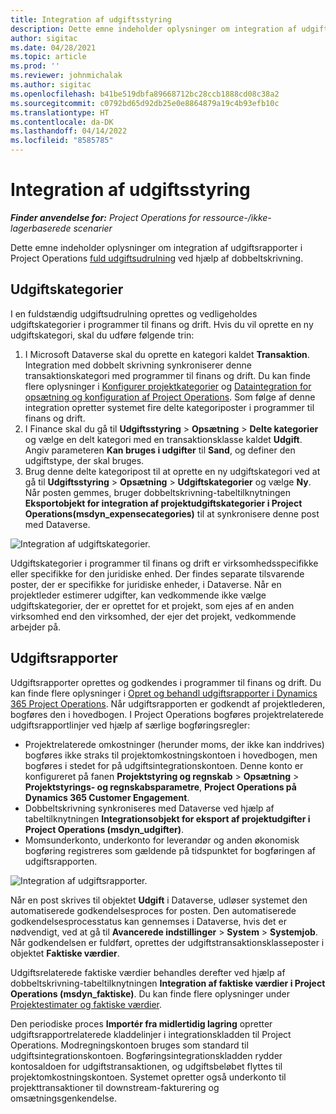 ```yaml
---
title: Integration af udgiftsstyring
description: Dette emne indeholder oplysninger om integration af udgiftsrapporter i Project Operations ved hjælp af dobbeltskrivning.
author: sigitac
ms.date: 04/28/2021
ms.topic: article
ms.prod: ''
ms.reviewer: johnmichalak
ms.author: sigitac
ms.openlocfilehash: b41be519dbfa89668712bc28ccb1888cd08c38a2
ms.sourcegitcommit: c0792bd65d92db25e0e8864879a19c4b93efb10c
ms.translationtype: HT
ms.contentlocale: da-DK
ms.lasthandoff: 04/14/2022
ms.locfileid: "8585785"
---
```

# <a name="expense-management-integration"></a>Integration af udgiftsstyring

_**Finder anvendelse for:** Project Operations for ressource-/ikke-lagerbaserede scenarier_

Dette emne indeholder oplysninger om integration af udgiftsrapporter i Project Operations [fuld udgiftsudrulning](../expense/expense-overview.md) ved hjælp af dobbeltskrivning.

## <a name="expense-categories"></a>Udgiftskategorier

I en fuldstændig udgiftsudrulning oprettes og vedligeholdes udgiftskategorier i programmer til finans og drift. Hvis du vil oprette en ny udgiftskategori, skal du udføre følgende trin:

1. I Microsoft Dataverse skal du oprette en kategori kaldet **Transaktion**. Integration med dobbelt skrivning synkroniserer denne transaktionskategori med programmer til finans og drift. Du kan finde flere oplysninger i [Konfigurer projektkategorier](/dynamics365/project-operations/project-accounting/configure-project-categories) og [Dataintegration for opsætning og konfiguration af Project Operations](resource-dual-write-setup-integration.md). Som følge af denne integration opretter systemet fire delte kategoriposter i programmer til finans og drift.
2. I Finance skal du gå til **Udgiftsstyring** > **Opsætning** > **Delte kategorier** og vælge en delt kategori med en transaktionsklasse kaldet **Udgift**. Angiv parameteren **Kan bruges i udgifter** til **Sand**, og definer den udgiftstype, der skal bruges.
3. Brug denne delte kategoripost til at oprette en ny udgiftskategori ved at gå til **Udgiftsstyring** > **Opsætning** > **Udgiftskategorier** og vælge **Ny**. Når posten gemmes, bruger dobbeltskrivning-tabeltilknytningen **Eksportobjekt for integration af projektudgiftskategorier i Project Operations(msdyn\_expensecategories)** til at synkronisere denne post med Dataverse.

  ![Integration af udgiftskategorier.](./media/DW6ExpenseCategories.png)

Udgiftskategorier i programmer til finans og drift er virksomhedsspecifikke eller specifikke for den juridiske enhed. Der findes separate tilsvarende poster, der er specifikke for juridiske enheder, i Dataverse. Når en projektleder estimerer udgifter, kan vedkommende ikke vælge udgiftskategorier, der er oprettet for et projekt, som ejes af en anden virksomhed end den virksomhed, der ejer det projekt, vedkommende arbejder på. 

## <a name="expense-reports"></a>Udgiftsrapporter

Udgiftsrapporter oprettes og godkendes i programmer til finans og drift. Du kan finde flere oplysninger i [Opret og behandl udgiftsrapporter i Dynamics 365 Project Operations](/learn/modules/create-process-expense-reports/). Når udgiftsrapporten er godkendt af projektlederen, bogføres den i hovedbogen. I Project Operations bogføres projektrelaterede udgiftsrapportlinjer ved hjælp af særlige bogføringsregler:

  - Projektrelaterede omkostninger (herunder moms, der ikke kan inddrives) bogføres ikke straks til projektomkostningskontoen i hovedbogen, men bogføres i stedet for på udgiftsintegrationskontoen. Denne konto er konfigureret på fanen **Projektstyring og regnskab** > **Opsætning** > **Projektstyrings- og regnskabsparametre**, **Project Operations på Dynamics 365 Customer Engagement**.
  - Dobbeltskrivning synkroniseres med Dataverse ved hjælp af tabeltilknytningen **Integrationsobjekt for eksport af projektudgifter i Project Operations (msdyn\_udgifter)**.
  - Momsunderkonto, underkonto for leverandør og anden økonomisk bogføring registreres som gældende på tidspunktet for bogføringen af udgiftsrapporten.

  ![Integration af udgiftsrapporter.](./media/DW6ExpenseReports.png)

Når en post skrives til objektet **Udgift** i Dataverse, udløser systemet den automatiserede godkendelsesproces for posten. Den automatiserede godkendelsesprocesstatus kan gennemses i Dataverse, hvis det er nødvendigt, ved at gå til **Avancerede indstillinger** > **System** > **Systemjob**. Når godkendelsen er fuldført, oprettes der udgiftstransaktionsklasseposter i objektet **Faktiske værdier**.

Udgiftsrelaterede faktiske værdier behandles derefter ved hjælp af dobbeltskrivning-tabeltilknytningen **Integration af faktiske værdier i Project Operations (msdyn\_faktiske)**. Du kan finde flere oplysninger under [Projektestimater og faktiske værdier](resource-dual-write-estimates-actuals.md).

Den periodiske proces **Importér fra midlertidig lagring** opretter udgiftsrapportrelaterede kladdelinjer i integrationskladden til Project Operations. Modregningskontoen bruges som standard til udgiftsintegrationskontoen. Bogføringsintegrationskladden rydder kontosaldoen for udgiftstransaktionen, og udgiftsbeløbet flyttes til projektomkostningskontoen. Systemet opretter også underkonto til projekttransaktioner til downstream-fakturering og omsætningsgenkendelse.
